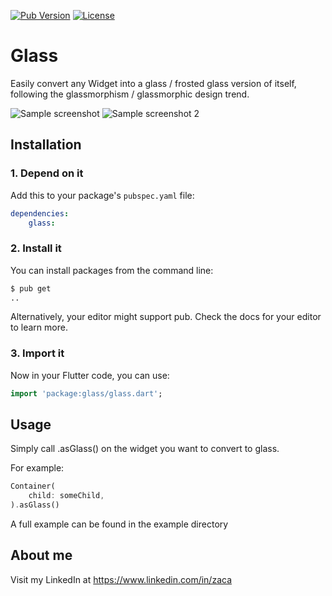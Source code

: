 [![Pub Version](https://img.shields.io/pub/v/glass.svg?style=flat-square)](https://pub.dev/packages/glass)
[![License](https://img.shields.io/badge/License-BSD%203--Clause-blue.svg)](https://opensource.org/licenses/BSD-3-Clause)

# Glass
Easily convert any Widget into a glass / frosted glass version of itself, following the glassmorphism / glassmorphic  design trend.

![Sample screenshot](https://raw.githubusercontent.com/Zachariah-Abraham/glass/main/example/screenshots/2.PNG)
![Sample screenshot 2](https://raw.githubusercontent.com/Zachariah-Abraham/glass/main/example/screenshots/3.png)

## Installation

### 1. Depend on it

Add this to your package's `pubspec.yaml` file:

```yaml 
dependencies:
    glass:
```


### 2. Install it

You can install packages from the command line:

```bash
$ pub get
..
```

Alternatively, your editor might support pub. Check the docs for your editor to learn more.

### 3. Import it

Now in your Flutter code, you can use:

```Dart
import 'package:glass/glass.dart';
```

## Usage

Simply call .asGlass() <with parameters if needed> on the widget you want to convert to glass.

For example: 

```Dart
Container(
    child: someChild,
).asGlass()
```

A full example can be found in the example directory

## About me

Visit my LinkedIn at https://www.linkedin.com/in/zaca
